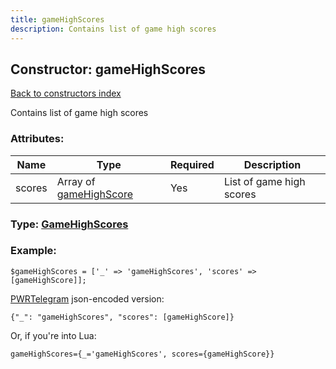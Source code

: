 ```yaml
---
title: gameHighScores
description: Contains list of game high scores
---
```

## Constructor: gameHighScores  
[Back to constructors index](index.md)



Contains list of game high scores

### Attributes:

| Name     |    Type       | Required | Description |
|----------|---------------|----------|-------------|
|scores|Array of [gameHighScore](../constructors/gameHighScore.md) | Yes|List of game high scores|



### Type: [GameHighScores](../types/GameHighScores.md)


### Example:

```
$gameHighScores = ['_' => 'gameHighScores', 'scores' => [gameHighScore]];
```  

[PWRTelegram](https://pwrtelegram.xyz) json-encoded version:

```
{"_": "gameHighScores", "scores": [gameHighScore]}
```


Or, if you're into Lua:  


```
gameHighScores={_='gameHighScores', scores={gameHighScore}}

```


